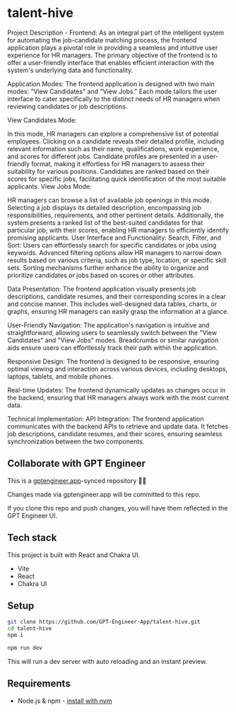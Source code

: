 # talent-hive

Project Description - Frontend:
As an integral part of the intelligent system for automating the job-candidate matching process, the frontend application plays a pivotal role in providing a seamless and intuitive user experience for HR managers. The primary objective of the frontend is to offer a user-friendly interface that enables efficient interaction with the system's underlying data and functionality.

Application Modes:
The frontend application is designed with two main modes: "View Candidates" and "View Jobs." Each mode tailors the user interface to cater specifically to the distinct needs of HR managers when reviewing candidates or job descriptions.

View Candidates Mode:

In this mode, HR managers can explore a comprehensive list of potential employees.
Clicking on a candidate reveals their detailed profile, including relevant information such as their name, qualifications, work experience, and scores for different jobs.
Candidate profiles are presented in a user-friendly format, making it effortless for HR managers to assess their suitability for various positions.
Candidates are ranked based on their scores for specific jobs, facilitating quick identification of the most suitable applicants.
View Jobs Mode:

HR managers can browse a list of available job openings in this mode.
Selecting a job displays its detailed description, encompassing job responsibilities, requirements, and other pertinent details.
Additionally, the system presents a ranked list of the best-suited candidates for that particular job, with their scores, enabling HR managers to efficiently identify promising applicants.
User Interface and Functionality:
Search, Filter, and Sort: Users can effortlessly search for specific candidates or jobs using keywords. Advanced filtering options allow HR managers to narrow down results based on various criteria, such as job type, location, or specific skill sets. Sorting mechanisms further enhance the ability to organize and prioritize candidates or jobs based on scores or other attributes.

Data Presentation: The frontend application visually presents job descriptions, candidate resumes, and their corresponding scores in a clear and concise manner. This includes well-designed data tables, charts, or graphs, ensuring HR managers can easily grasp the information at a glance.

User-Friendly Navigation: The application's navigation is intuitive and straightforward, allowing users to seamlessly switch between the "View Candidates" and "View Jobs" modes. Breadcrumbs or similar navigation aids ensure users can effortlessly track their path within the application.

Responsive Design: The frontend is designed to be responsive, ensuring optimal viewing and interaction across various devices, including desktops, laptops, tablets, and mobile phones.

Real-time Updates: The frontend dynamically updates as changes occur in the backend, ensuring that HR managers always work with the most current data.

Technical Implementation:
API Integration: The frontend application communicates with the backend APIs to retrieve and update data. It fetches job descriptions, candidate resumes, and their scores, ensuring seamless synchronization between the two components.

## Collaborate with GPT Engineer

This is a [gptengineer.app](https://gptengineer.app)-synced repository 🌟🤖

Changes made via gptengineer.app will be committed to this repo.

If you clone this repo and push changes, you will have them reflected in the GPT Engineer UI.

## Tech stack

This project is built with React and Chakra UI.

- Vite
- React
- Chakra UI

## Setup

```sh
git clone https://github.com/GPT-Engineer-App/talent-hive.git
cd talent-hive
npm i
```

```sh
npm run dev
```

This will run a dev server with auto reloading and an instant preview.

## Requirements

- Node.js & npm - [install with nvm](https://github.com/nvm-sh/nvm#installing-and-updating)

